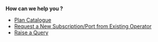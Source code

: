 **How can we help you ?**

- [Plan Catalogue](https://techinessoverloaded.github.io/KrispTel/plans.html)
- [Request a New Subscription/Port from Existing Operator](https://techinessoverloaded.github.io/KrispTel/subscription.html)
- [Raise a Query](https://techinessoverloaded.github.io/KrispTel/query.html)
